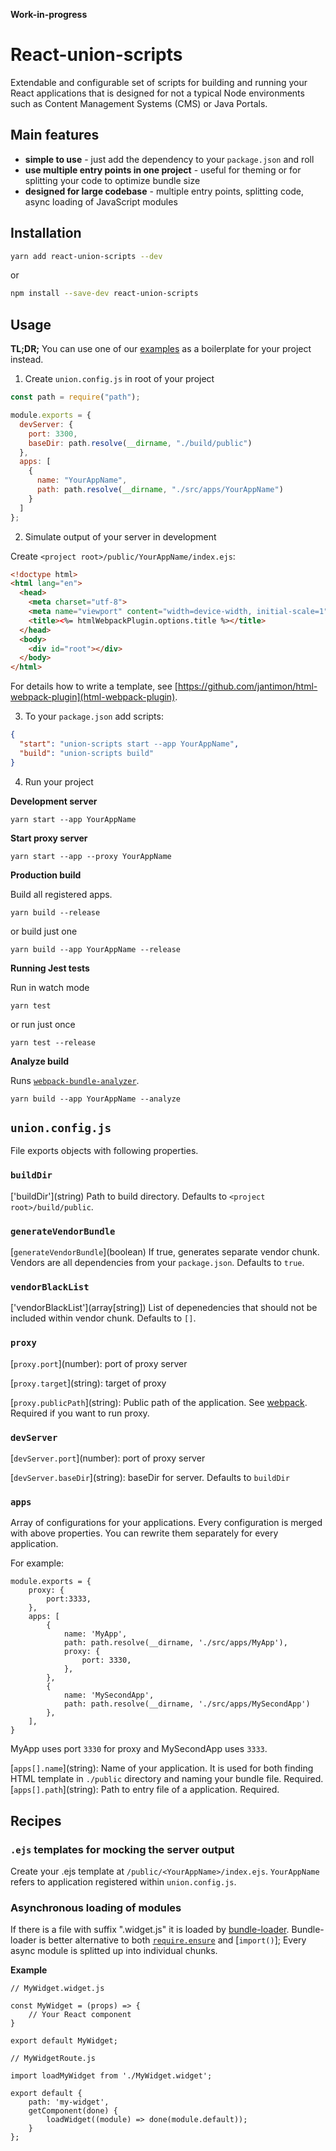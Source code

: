 **Work-in-progress**

# React-union-scripts

Extendable and configurable set of scripts for building and running your React applications that is designed for not a typical Node environments such as Content Management Systems (CMS) or Java Portals.

## Main features

* **simple to use** - just add the dependency to your `package.json` and roll
* **use multiple entry points in one project** - useful for theming or for splitting your code to optimize bundle size
* **designed for large codebase** - multiple entry points, splitting code, async loading of JavaScript modules

## Installation

```sh
yarn add react-union-scripts --dev
```

or

```sh
npm install --save-dev react-union-scripts
```

## Usage

**TL;DR;** You can use one of our [examples](https://github.com/lundegaard/react-union/tree/master/packages/react-union-boilerplate-basic) as a boilerplate for your project instead.

1. Create `union.config.js` in root of your project

```js
const path = require("path");

module.exports = {
  devServer: {
    port: 3300,
    baseDir: path.resolve(__dirname, "./build/public")
  },
  apps: [
    {
      name: "YourAppName",
      path: path.resolve(__dirname, "./src/apps/YourAppName")
    }
  ]
};
```

2. Simulate output of your server in development

Create `<project root>/public/YourAppName/index.ejs`:

```html
<!doctype html>
<html lang="en">
  <head>
    <meta charset="utf-8">
    <meta name="viewport" content="width=device-width, initial-scale=1">
    <title><%= htmlWebpackPlugin.options.title %></title>
  </head>
  <body>
    <div id="root"></div>
  </body>
</html>
```

For details how to write a template, see [https://github.com/jantimon/html-webpack-plugin](html-webpack-plugin).

3. To your `package.json` add scripts:

```json
{
  "start": "union-scripts start --app YourAppName",
  "build": "union-scripts build"
}
```

4. Run your project

**Development server**

```
yarn start --app YourAppName
```

**Start proxy server**

```
yarn start --app --proxy YourAppName
```

**Production build**

Build all registered apps.

```
yarn build --release
```

or build just one

```
yarn build --app YourAppName --release
```

**Running Jest tests**

Run in watch mode

```
yarn test
```

or run just once

```
yarn test --release
```

**Analyze build**

Runs [`webpack-bundle-analyzer`](https://github.com/th0r/webpack-bundle-analyzer).

```
yarn build --app YourAppName --analyze
```

## `union.config.js`

File exports objects with following properties.

### `buildDir`

['buildDir']\(string) Path to build directory. Defaults to `<project root>/build/public`.

### `generateVendorBundle`

[`generateVendorBundle`]\(boolean) If true, generates separate vendor chunk. Vendors are all dependencies from your `package.json`. Defaults to `true`.

### `vendorBlackList`

['vendorBlackList']\(array[string]) List of depenedencies that should not be included within vendor chunk. Defaults to `[]`.

### `proxy`

[`proxy.port`]\(number): port of proxy server

[`proxy.target`]\(string): target of proxy

[`proxy.publicPath`]\(string): Public path of the application. See [webpack](https://github.com/webpack/docs/wiki/configuration#outputpublicpath). Required if you want to run proxy.

### `devServer`

[`devServer.port`]\(number): port of proxy server

[`devServer.baseDir`]\(string): baseDir for server. Defaults to `buildDir`

### `apps`

Array of configurations for your applications. Every configuration is merged with above properties. You can rewrite them separately for every application.

For example:

```
module.exports = {
	proxy: {
		port:3333,
	},
	apps: [
		{
			name: 'MyApp',
			path: path.resolve(__dirname, './src/apps/MyApp'),
			proxy: {
				port: 3330,
			},
		},
		{
			name: 'MySecondApp',
			path: path.resolve(__dirname, './src/apps/MySecondApp')
		},
	],
}
```

MyApp uses port `3330` for proxy and MySecondApp uses `3333`.

[`apps[].name`]\(string): Name of your application. It is used for both finding HTML template in `./public` directory and naming your bundle file. Required.
[`apps[].path`]\(string): Path to entry file of a application. Required.

## Recipes

### `.ejs` templates for mocking the server output

Create your .ejs template at `/public/<YourAppName>/index.ejs`.
`YourAppName` refers to application registered within `union.config.js`.

### Asynchronous loading of modules

If there is a file with suffix ".widget.js" it is loaded by [bundle-loader](https://github.com/webpack-contrib/bundle-loader). Bundle-loader is better alternative to both [`require.ensure`](https://webpack.github.io/docs/code-splitting.html) and [`import()`];
Every async module is splitted up into individual chunks.

**Example**

```
// MyWidget.widget.js

const MyWidget = (props) => {
	// Your React component
}

export default MyWidget;
```

```
// MyWidgetRoute.js

import loadMyWidget from './MyWidget.widget';

export default {
	path: 'my-widget',
	getComponent(done) {
		loadWidget((module) => done(module.default));
	}
};
```
